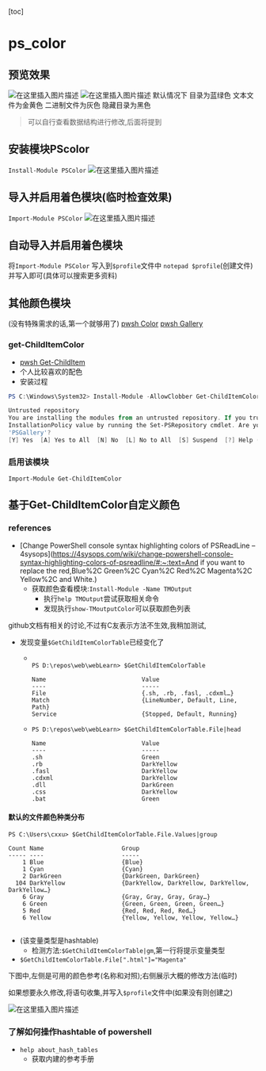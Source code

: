 [toc]

# ps_color

##  预览效果

![在这里插入图片描述](https://img-blog.csdnimg.cn/bbb6c2f3452e4a41a868d79ed5994aaf.png?x-oss-process=image/watermark,type_ZHJvaWRzYW5zZmFsbGJhY2s,shadow_50,text_Q1NETiBAeHVjaGFveGluMTM3NQ==,size_19,color_FFFFFF,t_70,g_se,x_16)
![在这里插入图片描述](https://img-blog.csdnimg.cn/fb52f94607c34ace941fa21670ac3e83.png?x-oss-process=image/watermark,type_ZHJvaWRzYW5zZmFsbGJhY2s,shadow_50,text_Q1NETiBAeHVjaGFveGluMTM3NQ==,size_18,color_FFFFFF,t_70,g_se,x_16)
默认情况下
目录为蓝绿色
文本文件为金黄色
二进制文件为灰色
隐藏目录为黑色

> 可以自行查看数据结构进行修改,后面将提到

##  安装模块PScolor
`Install-Module PSColor`
![在这里插入图片描述](https://img-blog.csdnimg.cn/bca6c82bf93e44609f8d148a5f070d3c.png)
##  导入并启用着色模块(临时检查效果)
`Import-Module PSColor`
![在这里插入图片描述](https://img-blog.csdnimg.cn/21e9deaa71544c6ba7c7ce1046ea7f6d.png?x-oss-process=image/watermark,type_ZHJvaWRzYW5zZmFsbGJhY2s,shadow_50,text_Q1NETiBAeHVjaGFveGluMTM3NQ==,size_17,color_FFFFFF,t_70,g_se,x_16)
##  自动导入并启用着色模块
将`Import-Module PSColor` 写入到`$profile`文件中
`notepad $profile`(创建文件)并写入即可(具体可以搜索更多资料)
##  其他颜色模块
(没有特殊需求的话,第一个就够用了)
[pwsh Color](https://www.powershellgallery.com/packages/Color/2.1.0)
[pwsh Gallery](https://www.powershellgallery.com/packages/Get-ChildItemColor)
###  get-ChildItemColor
- [pwsh Get-ChildItem](https://github.com/joonro/Get-ChildItemColor)
- 个人比较喜欢的配色
- 安装过程
```powershell
PS C:\Windows\System32> Install-Module -AllowClobber Get-ChildItemColor

Untrusted repository
You are installing the modules from an untrusted repository. If you trust this repository, change its
InstallationPolicy value by running the Set-PSRepository cmdlet. Are you sure you want to install the modules from
'PSGallery'?
[Y] Yes  [A] Yes to All  [N] No  [L] No to All  [S] Suspend  [?] Help (default is "N"): y
```
### 启用该模块
`Import-Module Get-ChildItemColor`

##  基于Get-ChildItemColor自定义颜色

### references

- [Change PowerShell console syntax highlighting colors of PSReadLine – 4sysops](https://4sysops.com/wiki/change-powershell-console-syntax-highlighting-colors-of-psreadline/#:~:text=And if you want to replace the red,Blue%2C Green%2C Cyan%2C Red%2C Magenta%2C Yellow%2C and White.)
  - 获取颜色查看模块:`Install-Module -Name TMOutput`
    - 执行`help TMOutput`尝试获取相关命令
    - 发现执行`show-TMoutputColor`可以获取颜色列表

github文档有相关的讨论,不过有C友表示方法不生效,我稍加测试,

- 发现变量`$GetChildItemColorTable`已经变化了

  - ```
    
    PS D:\repos\web\webLearn> $GetChildItemColorTable
    
    Name                           Value
    ----                           -----
    File                           {.sh, .rb, .fasl, .cdxml…}
    Match                          {LineNumber, Default, Line, Path}
    Service                        {Stopped, Default, Running}
    ```

  - ```
    PS D:\repos\web\webLearn> $GetChildItemColorTable.File|head
    
    Name                           Value
    ----                           -----
    .sh                            Green
    .rb                            DarkYellow
    .fasl                          DarkYellow
    .cdxml                         DarkYellow
    .dll                           DarkGreen
    .css                           DarkYellow
    .bat                           Green
    ```

#### 默认的文件颜色种类分布

```
PS C:\Users\cxxu> $GetChildItemColorTable.File.Values|group
                                                                                           Count Name                      Group
----- ----                      -----
    1 Blue                      {Blue}
    1 Cyan                      {Cyan}
    2 DarkGreen                 {DarkGreen, DarkGreen}
  104 DarkYellow                {DarkYellow, DarkYellow, DarkYellow, DarkYellow…}
    6 Gray                      {Gray, Gray, Gray, Gray…}
    6 Green                     {Green, Green, Green, Green…}
    5 Red                       {Red, Red, Red, Red…}
    6 Yellow                    {Yellow, Yellow, Yellow, Yellow…}


```



- (该变量类型是hashtable)
  - 检测方法:`$GetChildItemColorTable|gm`,第一行将提示变量类型
- `$GetChildItemColorTable.File[".html"]="Magenta" `

下图中,左侧是可用的颜色参考(名称和对照);右侧展示大概的修改方法(临时)

如果想要永久修改,将语句收集,并写入`$profile`文件中(如果没有则创建之)

![在这里插入图片描述](https://img-blog.csdnimg.cn/4bde1a7fbdd44170a7950625ab94aaaf.png)



### 了解如何操作hashtable of powershell

- `help about_hash_tables`
  - 获取内建的参考手册